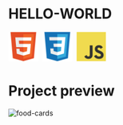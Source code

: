 # HELLO-WORLD

<div align="left">
	<img src="https://github.com/devicons/devicon/blob/master/icons/html5/html5-original.svg" title="html" alt="html" width="60" height="60"/>&nbsp;
	<img src="https://github.com/devicons/devicon/blob/master/icons/css3/css3-original.svg" title="css" alt="css" width="60" height="60"/>&nbsp;
  <img src="https://github.com/devicons/devicon/blob/master/icons/javascript/javascript-original.svg" title="js" alt="js" width="60" height="60"/>&nbsp;
</div>

# Project preview

![food-cards](https://github.com/Professor-codes/FOOD-CARDS/assets/126326997/d2944fef-2542-49a0-bb77-7e4eab06257f)









